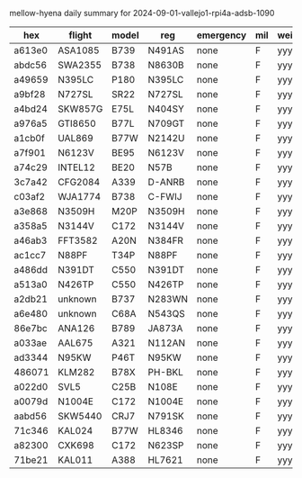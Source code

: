 mellow-hyena daily summary for 2024-09-01-vallejo1-rpi4a-adsb-1090

|hex|flight|model|reg|emergency|mil|weirdo|
|--|--|--|--|--|--|--|
|a613e0|ASA1085|B739|N491AS|none|F|yyy|
|abdc56|SWA2355|B738|N8630B|none|F|yyy|
|a49659|N395LC|P180|N395LC|none|F|yyy|
|a9bf28|N727SL|SR22|N727SL|none|F|yyy|
|a4bd24|SKW857G|E75L|N404SY|none|F|yyy|
|a976a5|GTI8650|B77L|N709GT|none|F|yyy|
|a1cb0f|UAL869|B77W|N2142U|none|F|yyy|
|a7f901|N6123V|BE95|N6123V|none|F|yyy|
|a74c29|INTEL12|BE20|N57B|none|F|yyy|
|3c7a42|CFG2084|A339|D-ANRB|none|F|yyy|
|c03af2|WJA1774|B738|C-FWIJ|none|F|yyy|
|a3e868|N3509H|M20P|N3509H|none|F|yyy|
|a358a5|N3144V|C172|N3144V|none|F|yyy|
|a46ab3|FFT3582|A20N|N384FR|none|F|yyy|
|ac1cc7|N88PF|T34P|N88PF|none|F|yyy|
|a486dd|N391DT|C550|N391DT|none|F|yyy|
|a513a0|N426TP|C550|N426TP|none|F|yyy|
|a2db21|unknown|B737|N283WN|none|F|yyy|
|a6e480|unknown|C68A|N543QS|none|F|yyy|
|86e7bc|ANA126|B789|JA873A|none|F|yyy|
|a033ae|AAL675|A321|N112AN|none|F|yyy|
|ad3344|N95KW|P46T|N95KW|none|F|yyy|
|486071|KLM282|B78X|PH-BKL|none|F|yyy|
|a022d0|SVL5|C25B|N108E|none|F|yyy|
|a0079d|N1004E|C172|N1004E|none|F|yyy|
|aabd56|SKW5440|CRJ7|N791SK|none|F|yyy|
|71c346|KAL024|B77W|HL8346|none|F|yyy|
|a82300|CXK698|C172|N623SP|none|F|yyy|
|71be21|KAL011|A388|HL7621|none|F|yyy|
